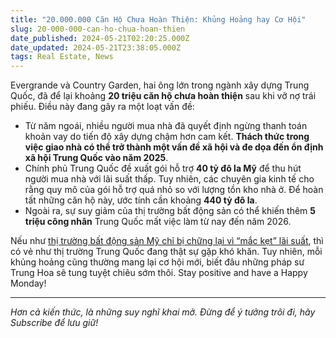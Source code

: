 ```yaml
---
title: "20.000.000 Căn Hộ Chưa Hoàn Thiện: Khủng Hoảng hay Cơ Hội"
slug: 20-000-000-can-ho-chua-hoan-thien
date_published: 2024-05-21T02:20:25.000Z
date_updated: 2024-05-21T23:38:05.000Z
tags: Real Estate, News
---
```


Evergrande và Country Garden, hai ông lớn trong ngành xây dựng Trung Quốc, đã để lại khoảng **20 triệu căn hộ chưa hoàn thiện** sau khi vỡ nợ trái phiếu. Điều này đang gây ra một loạt vấn đề:

- Từ năm ngoái, nhiều người mua nhà đã quyết định ngừng thanh toán khoản vay do tiến độ xây dựng chậm hơn cam kết. **Thách thức trong việc giao nhà có thể trở thành một vấn đề xã hội và đe dọa đến ổn định xã hội Trung Quốc vào năm 2025**.
- Chính phủ Trung Quốc đề xuất gói hỗ trợ **40 tỷ đô la Mỹ** để thu hút người mua nhà với lãi suất thấp. Tuy nhiên, các chuyên gia kinh tế cho rằng quy mô của gói hỗ trợ quá nhỏ so với lượng tồn kho nhà ở. Để hoàn tất những căn hộ này, ước tính cần khoảng **440 tỷ đô la**.
- Ngoài ra, sự suy giảm của thị trường bất động sản có thể khiến thêm **5 triệu công nhân** Trung Quốc mất việc làm từ nay đến năm 2026.

Nếu như [thị trường bất động sản Mỹ chỉ bị chững lại vì “mắc kẹt” lãi suất](__GHOST_URL__/lai-suat-mac-ket/), thì có vẻ như thị trường Trung Quốc đang thật sự gặp khó khăn. Tuy nhiên, mỗi khủng hoảng cũng thường mang lại cơ hội mới, biết đâu những pháp sư Trung Hoa sẽ tung tuyệt chiêu sớm thôi. Stay positive and have a Happy Monday!

---

*Hơn cả kiến thức, là những suy nghĩ khai mở. Đừng để ý tưởng trôi đi, hãy Subscribe để lưu giữ!*
